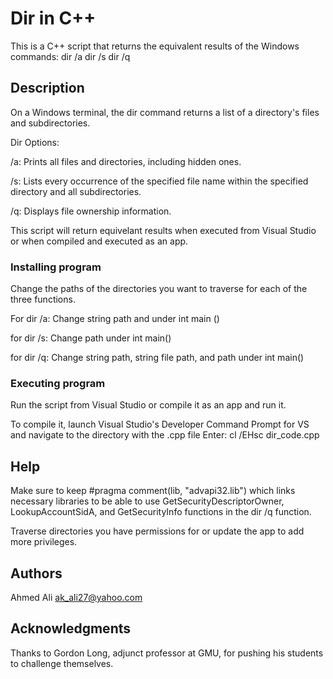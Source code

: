 # Dir in C++

This is a C++ script that returns the equivalent results of the Windows commands: 
dir /a 
dir /s 
dir /q

## Description

On a Windows terminal, the dir command returns a list of a directory's files and subdirectories. 

Dir Options:

/a: Prints all files and directories, including hidden ones. 

/s: Lists every occurrence of the specified file name within the specified directory and all subdirectories.

/q: Displays file ownership information.

This script will return equivelant results when executed from Visual Studio or when compiled and executed as an app.

### Installing program

Change the paths of the directories you want to traverse for each of the three functions. 

For dir /a: 
Change string path and under int main ()

for dir /s: 
Change path under int main() 

for dir /q: 
Change string path, string file path, and path under int main()

### Executing program

Run the script from Visual Studio or compile it as an app and run it. 

To compile it, launch Visual Studio's Developer Command Prompt for VS 
and navigate to the directory with the .cpp file 
Enter: cl /EHsc dir_code.cpp

## Help

Make sure to keep #pragma comment(lib, "advapi32.lib") which links necessary libraries to be able to use GetSecurityDescriptorOwner, LookupAccountSidA, and GetSecurityInfo functions in the dir /q function. 

Traverse directories you have permissions for or update the app to add more privileges. 

## Authors

Ahmed Ali 
ak_ali27@yahoo.com

## Acknowledgments

Thanks to Gordon Long, adjunct professor at GMU, for pushing his students to challenge themselves. 
